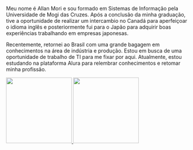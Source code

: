 Meu nome é Allan Mori e sou formado em Sistemas de Informação pela Universidade de Mogi das Cruzes. Após a conclusão da minha graduação, tive a oportunidade de realizar um intercambio no Canadá para aperfeiçoar o idioma inglês e posteriormente fui para o Japão para adquirir boas experiências trabalhando em empresas japonesas.

Recentemente, retornei ao Brasil com uma grande bagagem em conhecimentos na área de indústria e produção. Estou em busca de uma oportunidade de trabalho de TI para me fixar por aqui. Atualmente, estou estudando na plataforma Alura para relembrar conhecimentos e retomar minha profissão.

<div>
<a href="https://github.com/allanmori21">
<img height="180em" src="https://github-readme-stats.vercel.app/api/top-langs/?username=allanmori21&layout=compact&langs_count=7&theme=dracula"/>
<img height="180em" src="https://github-readme-stats.vercel.app/api?username=allanmori21&show_icons=true&theme=dracula&include_all_commits=true&count_private=true"/>
</div>
